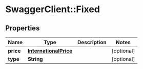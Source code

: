 # SwaggerClient::Fixed

## Properties
Name | Type | Description | Notes
------------ | ------------- | ------------- | -------------
**price** | [**InternationalPrice**](InternationalPrice.md) |  | [optional] 
**type** | **String** |  | [optional] 


